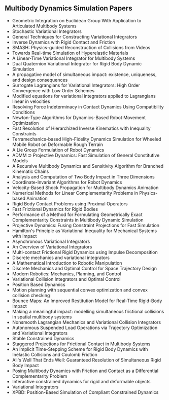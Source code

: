 <h2>Multibody Dynamics Simulation Papers </h2>



<ul>

                             

 <li><a target="_blank" href="https://github.com/manjunath5496/Multibody-Dynamics-Simulation-Papers/blob/master/dy(1).pdf" style="text-decoration:none;">Geometric Integration on Euclidean Group With Application to Articulated Multibody Systems</a></li>

 <li><a target="_blank" href="https://github.com/manjunath5496/Multibody-Dynamics-Simulation-Papers/blob/master/dy(2).pdf" style="text-decoration:none;">Stochastic Variational Integrators</a></li>

<li><a target="_blank" href="https://github.com/manjunath5496/Multibody-Dynamics-Simulation-Papers/blob/master/dy(3).pdf" style="text-decoration:none;">General Techniques for Constructing Variational Integrators</a></li>
 <li><a target="_blank" href="https://github.com/manjunath5496/Multibody-Dynamics-Simulation-Papers/blob/master/dy(4).pdf" style="text-decoration:none;">Inverse Dynamics with Rigid Contact and Friction</a></li>                              
<li><a target="_blank" href="https://github.com/manjunath5496/Multibody-Dynamics-Simulation-Papers/blob/master/dy(5).pdf" style="text-decoration:none;">SMASH: Physics-guided Reconstruction of Collisions from Videos</a></li>
<li><a target="_blank" href="https://github.com/manjunath5496/Multibody-Dynamics-Simulation-Papers/blob/master/dy(6).pdf" style="text-decoration:none;">Towards Real-time Simulation of Hyperelastic Materials</a></li>
 <li><a target="_blank" href="https://github.com/manjunath5496/Multibody-Dynamics-Simulation-Papers/blob/master/dy(7).pdf" style="text-decoration:none;">A Linear-Time Variational Integrator for Multibody Systems</a></li>

 <li><a target="_blank" href="https://github.com/manjunath5496/Multibody-Dynamics-Simulation-Papers/blob/master/dy(8).pdf" style="text-decoration:none;"> Dual Quaternion Variational Integrator for Rigid Body Dynamic Simulation</a></li>
   <li><a target="_blank" href="https://github.com/manjunath5496/Multibody-Dynamics-Simulation-Papers/blob/master/dy(9).pdf" style="text-decoration:none;">A propagative model of simultaneous impact: existence, uniqueness, and design consequences</a></li>
  
   
 <li><a target="_blank" href="https://github.com/manjunath5496/Multibody-Dynamics-Simulation-Papers/blob/master/dy(10).pdf" style="text-decoration:none;">Surrogate Lagrangians for Variational Integrators: High Order Convergence with Low Order Schemes</a></li>                              
<li><a target="_blank" href="https://github.com/manjunath5496/Multibody-Dynamics-Simulation-Papers/blob/master/dy(11).pdf" style="text-decoration:none;">Modified equations for
variational integrators applied to Lagrangians linear in velocities</a></li>
<li><a target="_blank" href="https://github.com/manjunath5496/Multibody-Dynamics-Simulation-Papers/blob/master/dy(12).pdf" style="text-decoration:none;">Resolving Force Indeterminacy in Contact Dynamics Using Compatibility Conditions</a></li>
<li><a target="_blank" href="https://github.com/manjunath5496/Multibody-Dynamics-Simulation-Papers/blob/master/dy(13).pdf" style="text-decoration:none;">Newton-Type Algorithms for Dynamics-Based Robot Movement Optimization</a></li>

<li><a target="_blank" href="https://github.com/manjunath5496/Multibody-Dynamics-Simulation-Papers/blob/master/dy(14).pdf" style="text-decoration:none;">Fast Resolution of Hierarchized Inverse Kinematics with Inequality Constraints</a></li>
                              
<li><a target="_blank" href="https://github.com/manjunath5496/Multibody-Dynamics-Simulation-Papers/blob/master/dy(15).pdf" style="text-decoration:none;">Terramechanics-based High-Fidelity Dynamics Simulation for Wheeled Mobile Robot on Deformable Rough Terrain</a></li>

<li><a target="_blank" href="https://github.com/manjunath5496/Multibody-Dynamics-Simulation-Papers/blob/master/dy(16).pdf" style="text-decoration:none;">A Lie Group Formulation of Robot Dynamics</a></li>

  <li><a target="_blank" href="https://github.com/manjunath5496/Multibody-Dynamics-Simulation-Papers/blob/master/dy(17).pdf" style="text-decoration:none;">ADMM ⊇ Projective Dynamics: Fast Simulation of General Constitutive Models</a></li>   
  
<li><a target="_blank" href="https://github.com/manjunath5496/Multibody-Dynamics-Simulation-Papers/blob/master/dy(18).pdf" style="text-decoration:none;">A Recursive Multibody Dynamics and Sensitivity Algorithm for Branched Kinematic Chains</a></li> 

  
<li><a target="_blank" href="https://github.com/manjunath5496/Multibody-Dynamics-Simulation-Papers/blob/master/dy(19).pdf" style="text-decoration:none;">Analysis and Computation of Two Body Impact in Three Dimensions</a></li> 

<li><a target="_blank" href="https://github.com/manjunath5496/Multibody-Dynamics-Simulation-Papers/blob/master/dy(20).pdf" style="text-decoration:none;">Coordinate-Invariant Algorithms for Robot Dynamics</a></li>

<li><a target="_blank" href="https://github.com/manjunath5496/Multibody-Dynamics-Simulation-Papers/blob/master/dy(21).pdf" style="text-decoration:none;">Velocity-Based Shock Propagation for Multibody Dynamics Animation</a></li>
<li><a target="_blank" href="https://github.com/manjunath5496/Multibody-Dynamics-Simulation-Papers/blob/master/dy(22).pdf" style="text-decoration:none;">Numerical Methods for Linear Complementarity Problems in Physics-based Animation</a></li> 
 <li><a target="_blank" href="https://github.com/manjunath5496/Multibody-Dynamics-Simulation-Papers/blob/master/dy(23).pdf" style="text-decoration:none;">Rigid Body Contact Problems using Proximal Operators</a></li> 
 

   <li><a target="_blank" href="https://github.com/manjunath5496/Multibody-Dynamics-Simulation-Papers/blob/master/dy(24).pdf" style="text-decoration:none;">Fast Frictional Dynamics for Rigid Bodies</a></li>
 
   <li><a target="_blank" href="https://github.com/manjunath5496/Multibody-Dynamics-Simulation-Papers/blob/master/dy(25).pdf" style="text-decoration:none;">Performance of a Method for Formulating Geometrically Exact Complementarity Constraints in Multibody Dynamic Simulation</a></li>                              
 <li><a target="_blank" href="https://github.com/manjunath5496/Multibody-Dynamics-Simulation-Papers/blob/master/dy(26).pdf" style="text-decoration:none;">Projective Dynamics: Fusing Constraint Projections for Fast Simulation</a></li>
 <li><a target="_blank" href="https://github.com/manjunath5496/Multibody-Dynamics-Simulation-Papers/blob/master/dy(27).pdf" style="text-decoration:none;">Hamilton's Principle as Variational Inequality for Mechanical Systems with Impact</a></li>
   
 
   <li><a target="_blank" href="https://github.com/manjunath5496/Multibody-Dynamics-Simulation-Papers/blob/master/dy(28).pdf" style="text-decoration:none;">Asynchronous Variational Integrators</a></li>
 
   <li><a target="_blank" href="https://github.com/manjunath5496/Multibody-Dynamics-Simulation-Papers/blob/master/dy(29).pdf" style="text-decoration:none;">An Overview of Variational Integrators </a></li>                              

  <li><a target="_blank" href="https://github.com/manjunath5496/Multibody-Dynamics-Simulation-Papers/blob/master/dy(30).pdf" style="text-decoration:none;">Multi-contact Frictional Rigid Dynamics using Impulse Decomposition</a></li>
 
   <li><a target="_blank" href="https://github.com/manjunath5496/Multibody-Dynamics-Simulation-Papers/blob/master/dy(31).pdf" style="text-decoration:none;">Discrete mechanics and variational integrators</a></li> 
    <li><a target="_blank" href="https://github.com/manjunath5496/Multibody-Dynamics-Simulation-Papers/blob/master/dy(32).pdf" style="text-decoration:none;">A Mathematical Introduction to Robotic Manipulation</a></li> 

   <li><a target="_blank" href="https://github.com/manjunath5496/Multibody-Dynamics-Simulation-Papers/blob/master/dy(33).pdf" style="text-decoration:none;">Discrete Mechanics and Optimal Control for Space Trajectory Design</a></li>                              

  <li><a target="_blank" href="https://github.com/manjunath5496/Multibody-Dynamics-Simulation-Papers/blob/master/dy(34).pdf" style="text-decoration:none;">Modern Robotics: Mechanics, Planning, and Control</a></li> 
 
  <li><a target="_blank" href="https://github.com/manjunath5496/Multibody-Dynamics-Simulation-Papers/blob/master/dy(35).pdf" style="text-decoration:none;">Variational Collision
Integrators and Optimal Control</a></li> 

  <li><a target="_blank" href="https://github.com/manjunath5496/Multibody-Dynamics-Simulation-Papers/blob/master/dy(36).pdf" style="text-decoration:none;">Position Based Dynamics</a></li> 
 
<li><a target="_blank" href="https://github.com/manjunath5496/Multibody-Dynamics-Simulation-Papers/blob/master/dy(37).pdf" style="text-decoration:none;">Motion planning with sequential convex optimization and convex collision checking</a></li>
 <li><a target="_blank" href="https://github.com/manjunath5496/Multibody-Dynamics-Simulation-Papers/blob/master/dy(38).pdf" style="text-decoration:none;">Bounce Maps: An Improved Restitution Model for Real-Time Rigid-Body Impact</a></li>
<li><a target="_blank" href="https://github.com/manjunath5496/Multibody-Dynamics-Simulation-Papers/blob/master/dy(39).pdf" style="text-decoration:none;">Making a meaningful impact: modelling simultaneous frictional collisions in spatial multibody systems</a></li>
 <li><a target="_blank" href="https://github.com/manjunath5496/Multibody-Dynamics-Simulation-Papers/blob/master/dy(40).pdf" style="text-decoration:none;">Nonsmooth Lagrangian Mechanics and Variational Collision Integrators</a></li>                              
<li><a target="_blank" href="https://github.com/manjunath5496/Multibody-Dynamics-Simulation-Papers/blob/master/dy(41).pdf" style="text-decoration:none;">Autonomous Suspended Load Operations via Trajectory Optimization and Variational Integrators</a></li>
<li><a target="_blank" href="https://github.com/manjunath5496/Multibody-Dynamics-Simulation-Papers/blob/master/dy(42).pdf" style="text-decoration:none;">Stable Constrained Dynamics</a></li>
 
  <li><a target="_blank" href="https://github.com/manjunath5496/Multibody-Dynamics-Simulation-Papers/blob/master/dy(43).pdf" style="text-decoration:none;">Staggered Projections for Frictional Contact in Multibody Systems</a></li>
 <li><a target="_blank" href="https://github.com/manjunath5496/Multibody-Dynamics-Simulation-Papers/blob/master/dy(44).pdf" style="text-decoration:none;">An Implicit Time-Stepping Scheme for Rigid Body Dynamics with Inelastic Collisions and Coulomb Friction</a></li>
   <li><a target="_blank" href="https://github.com/manjunath5496/Multibody-Dynamics-Simulation-Papers/blob/master/dy(45).pdf" style="text-decoration:none;">All's Well That Ends Well: Guaranteed Resolution of Simultaneous Rigid Body Impact</a></li>  
   
<li><a target="_blank" href="https://github.com/manjunath5496/Multibody-Dynamics-Simulation-Papers/blob/master/dy(46).pdf" style="text-decoration:none;">Posing Multibody Dynamics with Friction and Contact as a Differential Complementarity Problem</a></li> 
                             
<li><a target="_blank" href="https://github.com/manjunath5496/Multibody-Dynamics-Simulation-Papers/blob/master/dy(47).pdf" style="text-decoration:none;">Interactive constrained dynamics for rigid and deformable objects</a></li>
<li><a target="_blank" href="https://github.com/manjunath5496/Multibody-Dynamics-Simulation-Papers/blob/master/dy(48).pdf" style="text-decoration:none;">Variational Integrators</a></li>

<li><a target="_blank" href="https://github.com/manjunath5496/Multibody-Dynamics-Simulation-Papers/blob/master/dy(49).pdf" style="text-decoration:none;">XPBD: Position-Based Simulation of Compliant Constrained Dynamics</a></li>
                              
</ul>
